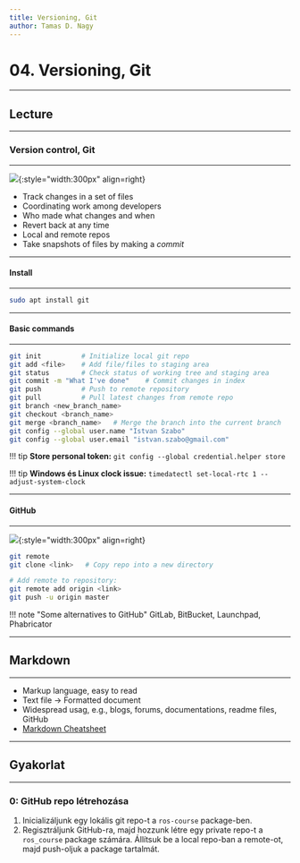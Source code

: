 ```yaml
---
title: Versioning, Git
author: Tamas D. Nagy
---
```


# 04. Versioning, Git

---

## Lecture

--- 


### Version control, Git

---

![](https://cdn.freebiesupply.com/logos/thumbs/2x/git-logo.png){:style="width:300px" align=right}



- Track changes in a set of files
- Coordinating work among developers
- Who made what changes and when
- Revert back at any time
- Local and remote repos
- Take snapshots of files by making a *commit*
 
---

#### Install

---

```bash
sudo apt install git
```

---

#### Basic commands

---

```bash
git init          # Initialize local git repo
git add <file>    # Add file/files to staging area
git status        # Check status of working tree and staging area
git commit -m "What I've done"    # Commit changes in index
git push          # Push to remote repository
git pull          # Pull latest changes from remote repo
git branch <new_branch_name>
git checkout <branch_name>
git merge <branch_name>   # Merge the branch into the current branch
git config --global user.name "Istvan Szabo"
git config --global user.email "istvan.szabo@gmail.com"

```

!!! tip
    **Store personal token:** `git config --global credential.helper store`


!!! tip
    **Windows és Linux clock issue:** `timedatectl set-local-rtc 1 --adjust-system-clock`

---

#### GitHub

---

![](https://miro.medium.com/max/719/1*WaaXnUvhvrswhBJSw4YTuQ.png){:style="width:300px" align=right}


```bash
git remote
git clone <link>   # Copy repo into a new directory

# Add remote to repository:
git remote add origin <link>
git push -u origin master
```


!!! note "Some alternatives to GitHub"
    GitLab, BitBucket, Launchpad, Phabricator 

---

## Markdown

---

- Markup language, easy to read
- Text file &rarr; Formatted document
- Widespread usag, e.g., blogs, forums, documentations, readme files, GitHub 
- [Markdown Cheatsheet](https://github.com/adam-p/markdown-here/wiki/Markdown-Cheatsheet)

---

## Gyakorlat

---

### 0: GitHub repo létrehozása

1. Inicializáljunk egy lokális git repo-t a `ros-course` package-ben.
2. Regisztráljunk GitHub-ra, majd hozzunk létre egy private repo-t a `ros_course` package számára. Állítsuk be a local repo-ban a remote-ot, majd push-oljuk a package tartalmát.





